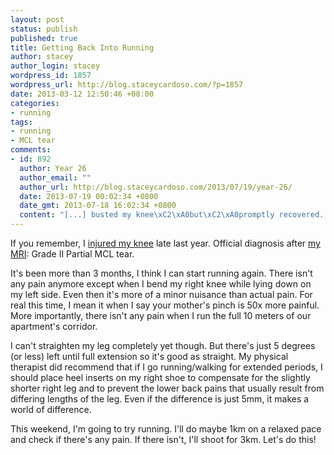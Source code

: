 ```yaml
--- 
layout: post
status: publish
published: true
title: Getting Back Into Running
author: stacey
author_login: stacey
wordpress_id: 1857
wordpress_url: http://blog.staceycardoso.com/?p=1857
date: 2013-03-12 12:50:46 +08:00
categories: 
- running
tags: 
- running
- MCL tear
comments: 
- id: 892
  author: Year 26
  author_email: ""
  author_url: http://blog.staceycardoso.com/2013/07/19/year-26/
  date: 2013-07-19 00:02:34 +0800
  date_gmt: 2013-07-18 16:02:34 +0800
  content: "[...] busted my knee\xC2\xA0but\xC2\xA0promptly recovered. This has set me back 1 year behind my target of finishing my first ultramarathon. On that topic, I [...]"
---
```

If you remember, I <a title="Once Upon a Time I Had a Busted Knee" href="http://blog.staceycardoso.com/2013/02/12/once-upon-a-time-i-had-a-busted-knee/">injured my knee</a> late last year. Official diagnosis after <a href="http://tumblr.staceycardoso.com/post/43481932495/whew-just-got-my-mri-result-no-evidence-of-a" target="_blank">my MRI</a>: Grade II Partial MCL tear.

It's been more than 3 months, I think I can start running again. There isn't any pain anymore except when I bend my right knee while lying down on my left side. Even then it's more of a minor nuisance than actual pain. For real this time, I mean it when I say your mother's pinch is 50x more painful. More importantly, there isn't any pain when I run the full 10 meters of our apartment's corridor.

I can't straighten my leg completely yet though. But there's just 5 degrees (or less) left until full extension so it's good as straight. My physical therapist did recommend that if I go running/walking for extended periods, I should place heel inserts on my right shoe to compensate for the slightly shorter right leg and to prevent the lower back pains that usually result from differing lengths of the leg. Even if the difference is just 5mm, it makes a world of difference.

This weekend, I'm going to try running. I'll do maybe 1km on a relaxed pace and check if there's any pain. If there isn't, I'll shoot for 3km. Let's do this!
